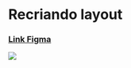 <h1>Recriando layout</h1>

<h3><a href = 'https://www.figma.com/file/EdKjPWjC8ZlbnH4XzTObv2/Explorer/duplicate'>Link Figma</a></h3>

<img src = 'https://i.postimg.cc/JzWjccHx/P-gina-est-tica.png'/>
